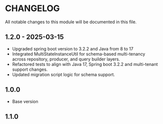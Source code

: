 # CHANGELOG
All notable changes to this module will be documented in this file.

## 1.2.0 - 2025-03-15

- Upgraded spring boot version to 3.2.2 and Java from 8 to 17
- Integrated MultiStateInstanceUtil for schema-based multi-tenancy across repository, producer, and query builder layers.
- Refactored tests to align with Java 17, Spring boot 3.2.2 and multi-tenant support changes.
- Updated migration script logic for schema support.

## 1.0.0

- Base version

## 1.1.0